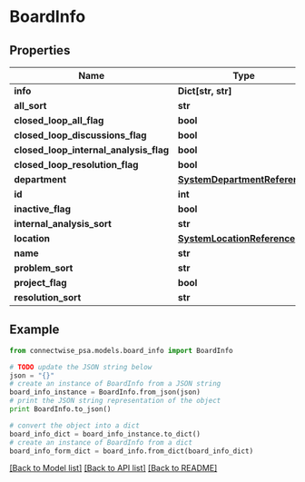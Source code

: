 # BoardInfo


## Properties
Name | Type | Description | Notes
------------ | ------------- | ------------- | -------------
**info** | **Dict[str, str]** |  | [optional] 
**all_sort** | **str** |  | [optional] 
**closed_loop_all_flag** | **bool** |  | [optional] 
**closed_loop_discussions_flag** | **bool** |  | [optional] 
**closed_loop_internal_analysis_flag** | **bool** |  | [optional] 
**closed_loop_resolution_flag** | **bool** |  | [optional] 
**department** | [**SystemDepartmentReference**](SystemDepartmentReference.md) |  | [optional] 
**id** | **int** |  | [optional] 
**inactive_flag** | **bool** |  | [optional] 
**internal_analysis_sort** | **str** |  | [optional] 
**location** | [**SystemLocationReference**](SystemLocationReference.md) |  | [optional] 
**name** | **str** |  | [optional] 
**problem_sort** | **str** |  | [optional] 
**project_flag** | **bool** |  | [optional] 
**resolution_sort** | **str** |  | [optional] 

## Example

```python
from connectwise_psa.models.board_info import BoardInfo

# TODO update the JSON string below
json = "{}"
# create an instance of BoardInfo from a JSON string
board_info_instance = BoardInfo.from_json(json)
# print the JSON string representation of the object
print BoardInfo.to_json()

# convert the object into a dict
board_info_dict = board_info_instance.to_dict()
# create an instance of BoardInfo from a dict
board_info_form_dict = board_info.from_dict(board_info_dict)
```
[[Back to Model list]](../README.md#documentation-for-models) [[Back to API list]](../README.md#documentation-for-api-endpoints) [[Back to README]](../README.md)


